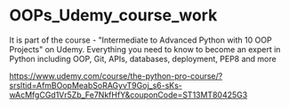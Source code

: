 # OOPs_Udemy_course_work

It is part of the course - "Intermediate to Advanced Python with 10 OOP Projects" on Udemy.
Everything you need to know to become an expert in Python including OOP, Git, APIs, databases, deployment, PEP8 and more

https://www.udemy.com/course/the-python-pro-course/?srsltid=AfmBOopMeabSoRAGyvT9Goj_s6-sKs-wAcMfgCGd1Vr5Zb_Fe7NkfHfY&couponCode=ST13MT80425G3
